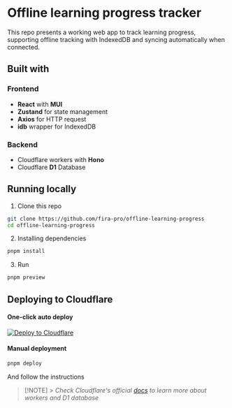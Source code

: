 # Offline learning progress tracker

This repo presents a working web app to track learning progress, supporting offline tracking with IndexedDB and syncing automatically when connected.

## Built with

### Frontend

- **React** with **MUI**
- **Zustand** for state management
- **Axios** for HTTP request
- **idb** wrapper for IndexedDB

### Backend

- Cloudflare workers with **Hono**
- Cloudflare **D1** Database

## Running locally

1. Clone this repo

```bash
git clone https://github.com/fira-pro/offline-learning-progress
cd offline-learning-progress
```

2. Installing dependencies

```bash
pnpm install
```

3. Run

```bash
pnpm preview
```

## Deploying to Cloudflare

#### One-click auto deploy

[![Deploy to Cloudflare](https://deploy.workers.cloudflare.com/button)](https://deploy.workers.cloudflare.com/?url=https://github.com/fira-pro/offline-learning-progress)

#### Manual deployment

```bash
pnpm deploy
```

And follow the instructions

> [!NOTE] > _Check Cloudflare's official [docs](https://developers.cloudflare.com/workers/get-started/guide) to learn more about workers and D1 database_
